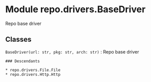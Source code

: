 Module repo.drivers.BaseDriver
==============================
Repo base driver

Classes
-------

`BaseDriver(url: str, pkg: str, arch: str)`
:   Repo base driver

    ### Descendants

    * repo.drivers.File.File
    * repo.drivers.Http.Http